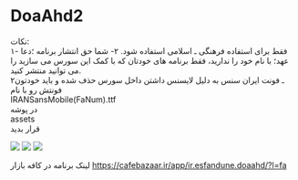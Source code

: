 # DoaAhd2
نکات:
<br>
۱- فقط برای استفاده فرهنگی ـ اسلامی استفاده شود.
۲- شما حق انتشار برنامه ؛دعا عهد؛ با نام خود را ندارید، فقط برنامه های خودتان که با کمک این سورس می سازید را می توانید منتشر کنید.
<br>
۲ـ فونت ایران سنس به دلیل لایسنس داشتن داخل سورس حذف شده و باید خودتون فونتش رو با نام
<br>
IRANSansMobile(FaNum).ttf
<br>
در پوشه
<br>
assets
<br>
قرار بدید

<img src="https://s.cafebazaar.ir/1/upload/screenshot/ir.esfandune.doaahd1.jpg"/>
<img src="https://s.cafebazaar.ir/1/upload/screenshot/ir.esfandune.doaahd2.jpg"/>
<img src="https://s.cafebazaar.ir/1/upload/screenshot/ir.esfandune.doaahd3.jpg"/>


لینک برنامه در کافه بازار
https://cafebazaar.ir/app/ir.esfandune.doaahd/?l=fa

